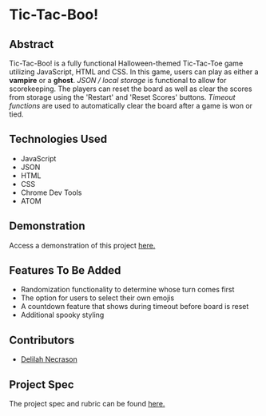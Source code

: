 # Tic-Tac-Boo!


## Abstract

Tic-Tac-Boo! is a fully functional Halloween-themed Tic-Tac-Toe game utilizing JavaScript, HTML and CSS. In this game, users can play as either a __vampire__ or a __ghost__. *JSON / local storage* is functional to allow for scorekeeping. The players can reset the board as well as clear the scores from storage using the 'Restart' and 'Reset Scores' buttons. *Timeout functions* are used to automatically clear the board after a game is won or tied.

## Technologies Used

- JavaScript
- JSON
- HTML
- CSS
- Chrome Dev Tools
- ATOM

## Demonstration

Access a demonstration of this project [here.]()

## Features To Be Added

- Randomization functionality to determine whose turn comes first
- The option for users to select their own emojis
- A countdown feature that shows during timeout before board is reset
- Additional spooky styling

## Contributors

- [Delilah Necrason](https://github.com/delilahrois)

## Project Spec

The project spec and rubric can be found [here.](https://frontend.turing.edu/projects/module-1/tic-tac-toe-solo.html)
